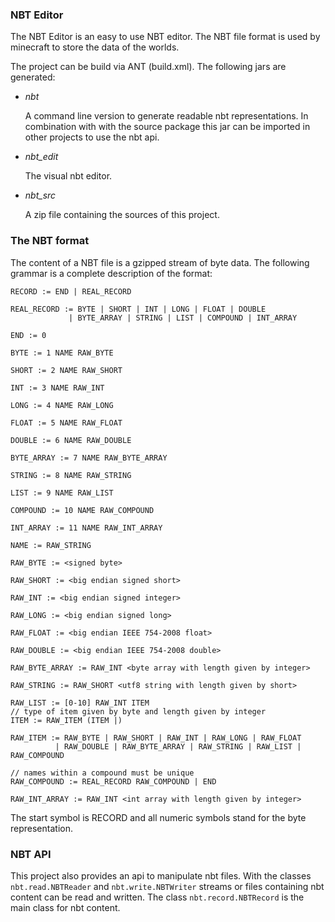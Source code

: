 ### NBT Editor

The NBT Editor is an easy to use NBT editor.
The NBT file format is used by minecraft to store
the data of the worlds.

The project can be build via ANT (build.xml).
The following jars are generated:

-   *nbt*

    A command line version to generate readable nbt representations.
    In combination with with the source package this jar can be
    imported in other projects to use the nbt api.
  
-   *nbt_edit*

    The visual nbt editor.

-   *nbt_src*

    A zip file containing the sources of this project.

### The NBT format

The content of a NBT file is a gzipped stream of
byte data. The following grammar is a complete
description of the format:

    RECORD := END | REAL_RECORD
    
    REAL_RECORD := BYTE | SHORT | INT | LONG | FLOAT | DOUBLE
                 | BYTE_ARRAY | STRING | LIST | COMPOUND | INT_ARRAY
    
    END := 0
    
    BYTE := 1 NAME RAW_BYTE
    
    SHORT := 2 NAME RAW_SHORT
    
    INT := 3 NAME RAW_INT
    
    LONG := 4 NAME RAW_LONG
    
    FLOAT := 5 NAME RAW_FLOAT
    
    DOUBLE := 6 NAME RAW_DOUBLE
    
    BYTE_ARRAY := 7 NAME RAW_BYTE_ARRAY
    
    STRING := 8 NAME RAW_STRING
    
    LIST := 9 NAME RAW_LIST
    
    COMPOUND := 10 NAME RAW_COMPOUND
    
    INT_ARRAY := 11 NAME RAW_INT_ARRAY
    
    NAME := RAW_STRING
    
    RAW_BYTE := <signed byte>
    
    RAW_SHORT := <big endian signed short>
    
    RAW_INT := <big endian signed integer>
    
    RAW_LONG := <big endian signed long>
    
    RAW_FLOAT := <big endian IEEE 754-2008 float>
    
    RAW_DOUBLE := <big endian IEEE 754-2008 double>
    
    RAW_BYTE_ARRAY := RAW_INT <byte array with length given by integer>
    
    RAW_STRING := RAW_SHORT <utf8 string with length given by short>
    
    RAW_LIST := [0-10] RAW_INT ITEM
    // type of item given by byte and length given by integer
    ITEM := RAW_ITEM (ITEM |)
    
    RAW_ITEM := RAW_BYTE | RAW_SHORT | RAW_INT | RAW_LONG | RAW_FLOAT
              | RAW_DOUBLE | RAW_BYTE_ARRAY | RAW_STRING | RAW_LIST | RAW_COMPOUND
    
    // names within a compound must be unique
    RAW_COMPOUND := REAL_RECORD RAW_COMPOUND | END
    
    RAW_INT_ARRAY := RAW_INT <int array with length given by integer>

The start symbol is RECORD and all numeric symbols stand for
the byte representation.

### NBT API

This project also provides an api to manipulate nbt files.
With the classes `nbt.read.NBTReader` and `nbt.write.NBTWriter`
streams or files containing nbt content can be read and written.
The class `nbt.record.NBTRecord` is the main class for nbt content.
